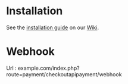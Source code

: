 Installation
============

See the [installation guide](https://github.com/CKOTech/checkout-drupalcommerce-plugin/wiki/Installation) on our [Wiki](https://github.com/CKOTech/checkout-drupalcommerce-plugin/wiki).


Webhook
=======

Url : example.com/index.php?route=payment/checkoutapipayment/webhook